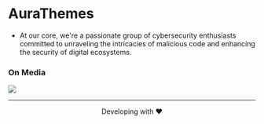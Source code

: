 # AuraThemes
- At our core, we're a passionate group of cybersecurity enthusiasts committed to unraveling the intricacies of malicious code and enhancing the security of digital ecosystems.

### On Media
<div>
   <a href="https://discord.gg/7h5DDUp2yC"><img src="https://skillicons.dev/icons?i=discord&theme=dark" /></a>
</div>

---
<p align="center">Developing with ❤</p>
